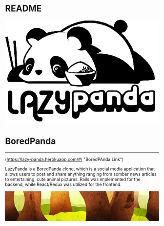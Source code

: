 # README

![alt text](https://github.com/michelle-ha/LazyPanda/blob/master/app/assets/images/PngItem_2512217.png "Lazy Panda Logo")

# BoredPanda

---

(https://lazy-panda.herokuapp.com/#/ "BoredPAnda Link")

LazyPanda is a BoredPanda clone, which is a social media application that allows users to post and share anything ranging from somber news articles to entertaining, cute animal pictures. Rails was implemented for the backend, while React/Redux was utilized for the frontend.

![alt text](https://github.com/michelle-ha/LazyPanda/blob/master/app/assets/images/panda_header.png "LazyPanda Screenshot")

